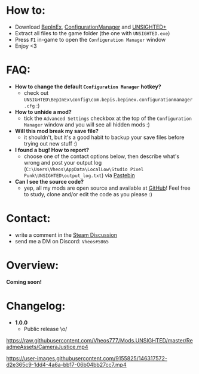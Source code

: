 # How to:
- Download [BepInEx](https://github.com/BepInEx/BepInEx/releases/latest/), [ConfigurationManager](https://github.com/BepInEx/BepInEx.ConfigurationManager/releases/latest) and [UNSIGHTED+](https://github.com/Vheos777/Mods.UNSIGHTED/releases/latest)
- Extract all files to the game folder (the one with `UNSIGHTED.exe`)
- Press `F1` in-game to open the `Configuration Manager` window
- Enjoy <3

# FAQ:
- **How to change the default `Configuration Manager` hotkey?**
    - check out `UNSIGHTED\BepInEx\config\com.bepis.bepinex.configurationmanager.cfg` :)
- **How to unhide a mod?**
    - tick the `Advanced Settings` checkbox at the top of the `Configuration Manager` window and you will see all hidden mods :)
- **Will this mod break my save file?**
    - it shouldn't, but it's a good habit to backup your save files before trying out new stuff :)
- **I found a bug! How to report?**
    - choose one of the contact options below, then describe what's wrong and post your output log (`C:\Users\Vheos\AppData\LocalLow\Studio Pixel Punk\UNSIGHTED\output_log.txt`) via [Pastebin](https://pastebin.com/)
- **Can I see the source code?**
    - yep, all my mods are open source and available at [GitHub](https://github.com/stars/Vheos777/lists/mods)! Feel free to study, clone and/or edit the code as you please :)

# Contact:
- write a comment in the [Steam Discussion](https://steamcommunity.com/app/1062110/discussions/)
- send me a DM on Discord: `Vheos#5865`

# Overview:
**Coming soon!**  

# Changelog:
- **1.0.0**
    - Public release \o/

https://raw.githubusercontent.com/Vheos777/Mods.UNSIGHTED/master/ReadmeAssets/CameraJustice.mp4

https://user-images.githubusercontent.com/9155825/146317572-d2e365c9-1dd4-4a6a-bb17-06b04bb27cc7.mp4
